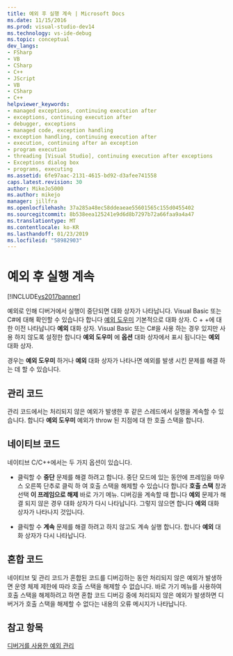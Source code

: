 ```yaml
---
title: 예외 후 실행 계속 | Microsoft Docs
ms.date: 11/15/2016
ms.prod: visual-studio-dev14
ms.technology: vs-ide-debug
ms.topic: conceptual
dev_langs:
- FSharp
- VB
- CSharp
- C++
- JScript
- VB
- CSharp
- C++
helpviewer_keywords:
- managed exceptions, continuing execution after
- exceptions, continuing execution after
- debugger, exceptions
- managed code, exception handling
- exception handling, continuing execution after
- execution, continuing after an exception
- program execution
- threading [Visual Studio], continuing execution after exceptions
- Exceptions dialog box
- programs, executing
ms.assetid: 6fe97aac-2131-4615-bd92-d3afee741558
caps.latest.revision: 30
author: MikeJo5000
ms.author: mikejo
manager: jillfra
ms.openlocfilehash: 37a285a48ec58ddeaeae55601565c155d0455402
ms.sourcegitcommit: 8b538eea125241e9d6d8b7297b72a66faa9a4a47
ms.translationtype: MT
ms.contentlocale: ko-KR
ms.lasthandoff: 01/23/2019
ms.locfileid: "58982903"
---
```

# <a name="continuing-execution-after-an-exception"></a>예외 후 실행 계속
[!INCLUDE[vs2017banner](../includes/vs2017banner.md)]

예외로 인해 디버거에서 실행이 중단되면 대화 상자가 나타납니다. Visual Basic 또는 C#에 대해 확인할 수 있습니다 합니다 [예외 도우미](http://msdn.microsoft.com/library/992892ac-9d52-44cc-bf09-b44bfc5befeb) 기본적으로 대화 상자. C + +에 대 한 이전 나타납니다 **예외** 대화 상자. Visual Basic 또는 C#을 사용 하는 경우 있지만 사용 하지 않도록 설정한 합니다 **예외 도우미** 에 **옵션** 대화 상자에서 표시 됩니다는 **예외** 대화 상자.  
  
 경우는 **예외 도우미** 하거나 **예외** 대화 상자가 나타나면 예외를 발생 시킨 문제를 해결 하는 데 할 수 있습니다.  
  
## <a name="managed-code"></a>관리 코드  
 관리 코드에서는 처리되지 않은 예외가 발생한 후 같은 스레드에서 실행을 계속할 수 있습니다. 합니다 **예외 도우미** 예외가 throw 된 지점에 대 한 호출 스택을 합니다.  
  
## <a name="native-code"></a>네이티브 코드  
 네이티브 C/C++에서는 두 가지 옵션이 있습니다.  
  
-   클릭할 수 **중단** 문제를 해결 하려고 합니다. 중단 모드에 있는 동안에 프레임을 마우스 오른쪽 단추로 클릭 하 여 호출 스택을 해제할 수 있습니다 합니다 **호출 스택** 창과 선택 **이 프레임으로 해제** 바로 가기 메뉴. 디버깅을 계속할 때 합니다 **예외** 문제가 해결 되지 않은 경우 대화 상자가 다시 나타납니다. 그렇지 않으면 합니다 **예외** 대화 상자가 나타나지 것입니다.  
  
-   클릭할 수 **계속** 문제를 해결 하려고 하지 않고도 계속 실행 합니다. 합니다 **예외** 대화 상자가 다시 나타납니다.  
  
## <a name="mixed-code"></a>혼합 코드  
 네이티브 및 관리 코드가 혼합된 코드를 디버깅하는 동안 처리되지 않은 예외가 발생하면 운영 체제 제한에 따라 호출 스택을 해제할 수 없습니다. 바로 가기 메뉴를 사용하여 호출 스택을 해제하려고 하면 혼합 코드 디버깅 중에 처리되지 않은 예외가 발생하면 디버거가 호출 스택을 해제할 수 없다는 내용의 오류 메시지가 나타납니다.  
  
## <a name="see-also"></a>참고 항목  
 [디버거를 사용한 예외 관리](../debugger/managing-exceptions-with-the-debugger.md)
